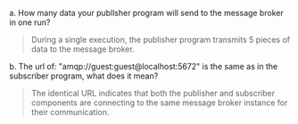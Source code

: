 a. How many data your publlsher program will send to the message broker in one
run? 
> During a single execution, the publisher program transmits 5 pieces of data to the message broker.

b. The url of: "amqp://guest:guest@localhost:5672" is the same as in the subscriber
program, what does it mean?
> The identical URL indicates that both the publisher and subscriber components are connecting to the same message broker instance for their communication.